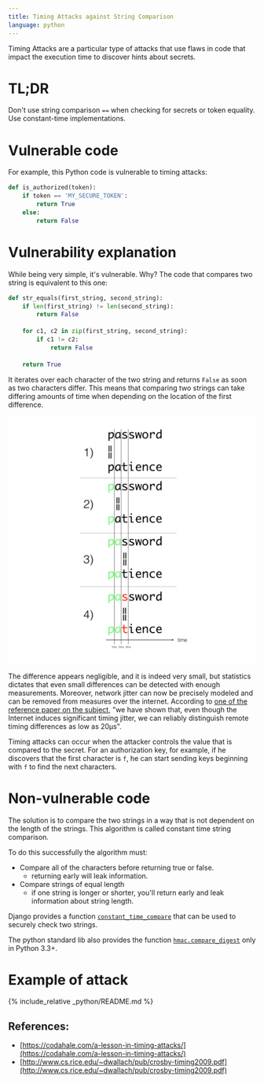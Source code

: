 ```yaml
---
title: Timing Attacks against String Comparison
language: python
---
```


Timing Attacks are a particular type of attacks that use flaws in code that impact the execution time to discover hints about secrets.

# TL;DR

Don't use string comparison `==` when checking for secrets or token equality. Use constant-time implementations.

# Vulnerable code

For example, this Python code is vulnerable to timing attacks:

```python
def is_authorized(token):
    if token == 'MY_SECURE_TOKEN':
        return True
    else:
        return False
```

# Vulnerability explanation

While being very simple, it's vulnerable. Why? The code that compares two string is equivalent to this one:

```python
def str_equals(first_string, second_string):
    if len(first_string) != len(second_string):
        return False

    for c1, c2 in zip(first_string, second_string):
        if c1 != c2:
            return False

    return True
```

It iterates over each character of the two string and returns `False` as soon as two characters differ. This means that comparing two strings can take differing amounts of time when depending on the location of the first difference.

![String comparison](string-comparison.jpeg)

The difference appears negligible, and it is indeed very small, but statistics dictates that even small differences can be detected with enough measurements. Moreover, network jitter can now be precisely modeled and can be removed from measures over the internet. According to [one of the reference paper on the subject](http://www.cs.rice.edu/~dwallach/pub/crosby-timing2009.pdf), "we have shown that, even though the Internet induces significant timing jitter, we can reliably distinguish remote timing differences as low as 20µs".

Timing attacks can occur when the attacker controls the value that is compared to the secret. For an authorization key, for example, if he discovers that the first character is `f`, he can start sending keys beginning with `f` to find the next characters.

# Non-vulnerable code

The solution is to compare the two strings in a way that is not dependent on the length of the strings. This algorithm is called constant time string comparison.

To do this successfully the algorithm must:

 - Compare all of the characters before returning true or false.
    - returning early will leak information.
 - Compare strings of equal length
    - if one string is longer or shorter, you'll return early and leak information about string length.

Django provides a function [`constant_time_compare`](constant_time_compare) that can be used to securely check two strings.

The python standard lib also provides the function [`hmac.compare_digest`](https://docs.python.org/3/library/hmac.html#hmac.compare_digest) only in Python 3.3+.

# Example of attack

{% include_relative _python/README.md %}

## References:

- [https://codahale.com/a-lesson-in-timing-attacks/](https://codahale.com/a-lesson-in-timing-attacks/)
- [http://www.cs.rice.edu/~dwallach/pub/crosby-timing2009.pdf](http://www.cs.rice.edu/~dwallach/pub/crosby-timing2009.pdf)
